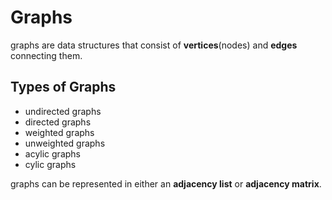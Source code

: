# Graphs

graphs are data structures that consist of **vertices**(nodes) and **edges** connecting them.

## Types of Graphs 

  - undirected graphs
  - directed graphs
  - weighted graphs
  - unweighted graphs
  - acylic graphs
  - cylic graphs

graphs can be represented in either an **adjacency list** or **adjacency matrix**. 




